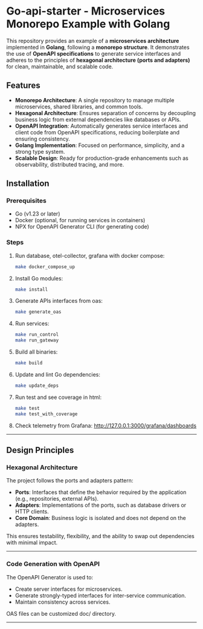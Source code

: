 
# Go-api-starter - Microservices Monorepo Example with Golang

This repository provides an example of a **microservices architecture** implemented in **Golang**, following a **monorepo structure**. It demonstrates the use of **OpenAPI specifications** to generate service interfaces and adheres to the principles of **hexagonal architecture (ports and adapters)** for clean, maintainable, and scalable code.

## Features

- **Monorepo Architecture**: A single repository to manage multiple microservices, shared libraries, and common tools.
- **Hexagonal Architecture**: Ensures separation of concerns by decoupling business logic from external dependencies like databases or APIs.
- **OpenAPI Integration**: Automatically generates service interfaces and client code from OpenAPI specifications, reducing boilerplate and ensuring consistency.
- **Golang Implementation**: Focused on performance, simplicity, and a strong type system.
- **Scalable Design**: Ready for production-grade enhancements such as observability, distributed tracing, and more.

## Installation

### Prerequisites

- Go (v1.23 or later)
- Docker (optional, for running services in containers)
- NPX for OpenAPI Generator CLI (for generating code)

### Steps

1. Run database, otel-collector, grafana with docker compose:
    ```bash
    make docker_compose_up
    ```

2. Install Go modules:
    ```bash
    make install
    ```

3. Generate APIs interfaces from oas:
    ```bash
    make generate_oas
    ```

4. Run services:
    ```bash
    make run_control
    make run_gateway
    ```

5. Build all binaries:
    ```bash
    make build
    ```

6. Update and lint Go dependencies:
    ```bash
    make update_deps
    ```

6. Run test and see coverage in html:
    ```bash
    make test
    make test_with_coverage
    ```

7. Check telemetry from Grafana:  http://127.0.0.1:3000/grafana/dashboards

---

## Design Principles

### Hexagonal Architecture

The project follows the ports and adapters pattern:

- **Ports**: Interfaces that define the behavior required by the application (e.g., repositories, external APIs).
- **Adapters**: Implementations of the ports, such as database drivers or HTTP clients.
- **Core Domain**: Business logic is isolated and does not depend on the adapters.

This ensures testability, flexibility, and the ability to swap out dependencies with minimal impact.

---

### Code Generation with OpenAPI

The OpenAPI Generator is used to:

- Create server interfaces for microservices.
- Generate strongly-typed interfaces for inter-service communication.
- Maintain consistency across services.

OAS files can be customized doc/ directory.

---